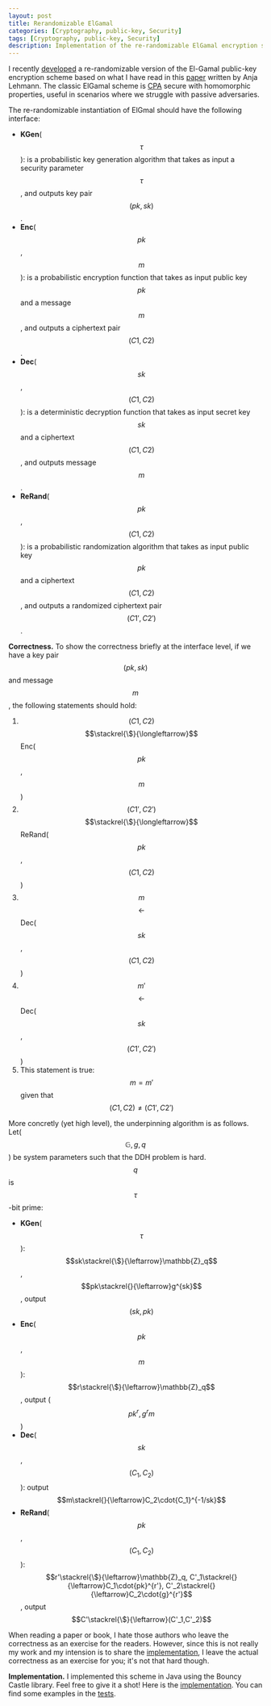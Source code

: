 ```yaml
---
layout: post
title: Rerandomizable ElGamal
categories: [Cryptography, public-key, Security]
tags: [Cryptography, public-key, Security]
description: Implementation of the re-randomizable ElGamal encryption scheme
---
```


I recently [developed][myelgamal] a re-randomizable version of the El-Gamal public-key encryption scheme based on what I have read in this [paper][scrambledb] written by Anja Lehmann. The classic ElGamal scheme is [CPA][cpa] secure with homomorphic properties, useful in scenarios where we struggle with passive adversaries.  

The re-randomizable instantiation of ElGmal should have the following interface:  

- __KGen__($$\tau$$): is a probabilistic key generation algorithm that takes as input a security parameter $$\tau$$, and outputs key pair $$(pk,sk)$$.
- __Enc__($$pk$$, $$m$$): is a probabilistic encryption function that takes as input public key $$pk$$ and a message $$m$$, and outputs a ciphertext pair $$(C1, C2)$$. 
- __Dec__($$sk$$, $$(C1, C2)$$): is a deterministic decryption function that takes as input secret key $$sk$$ and a ciphertext $$(C1, C2)$$, and outputs message $$m$$.
- __ReRand__($$pk$$, $$(C1, C2)$$): is a probabilistic randomization algorithm that takes as input public key $$pk$$ and a ciphertext $$(C1, C2)$$, and outputs a randomized ciphertext pair $$(C1', C2')$$.  


__Correctness.__ To show the correctness briefly at the interface level, if we have a key pair $$(pk,sk)$$ and message $$m$$, the following statements should hold:  

1. $$(C1, C2)$$ $$\stackrel{\$}{\longleftarrow}$$ Enc($$pk$$, $$m$$)
2. $$(C1', C2')$$ $$\stackrel{\$}{\longleftarrow}$$ ReRand($$pk$$, $$(C1, C2)$$)
3. $$m$$ $$\longleftarrow$$ Dec($$sk$$, $$(C1, C2)$$)
4. $$m'$$$$\longleftarrow$$ Dec($$sk$$, $$(C1', C2')$$)
5. This statement is true: $$m = m'$$ given that $$(C1, C2)\neq(C1', C2')$$

More concretly (yet high level), the underpinning algorithm is as follows. Let($$\mathbb{G},g,q$$) be system parameters such that the DDH problem is hard. $$q$$ is $$\tau$$-bit prime:

- __KGen__($$\tau$$): $$sk\stackrel{\$}{\leftarrow}\mathbb{Z}_q$$, $$pk\stackrel{}{\leftarrow}g^{sk}$$, output $$(sk,pk)$$
- __Enc__($$pk$$, $$m$$): $$r\stackrel{\$}{\leftarrow}\mathbb{Z}_q$$, output ($${pk}^r,g^{r}m$$)
- __Dec__($$sk$$, $$(C_1, C_2)$$): output $$m\stackrel{}{\leftarrow}C_2\cdot{C_1}^{-1/sk}$$
- __ReRand__($$pk$$, $$(C_1, C_2)$$): $$r'\stackrel{\$}{\leftarrow}\mathbb{Z}_q, C'_1\stackrel{}{\leftarrow}C_1\cdot{pk}^{r'},
C'_2\stackrel{}{\leftarrow}C_2\cdot{g}^{r'}$$, 
output $$C'\stackrel{\$}{\leftarrow}(C'_1,C'_2)$$  

When reading a paper or book, I hate those authors who leave the correctness as an exercise for the readers. However, since this is not really my work and my intension is to share the [implementation][myelgamal], I leave the actual correctness as an exercise for you; it's not that hard though.

__Implementation.__ I implemented this scheme in Java using the Bouncy Castle library. Feel free to give it a shot! Here is the [implementation][myelgamal]. You can find some examples in the [tests][myelgamaltests].




[wiki]: https://en.wikipedia.org/wiki/ElGamal_encryption
[scrambledb]: https://petsymposium.org/2019/files/papers/issue3/popets-2019-0048.pdf
[cpa]: https://en.wikipedia.org/wiki/Chosen-plaintext_attack
[myelgamal]: https://github.com/emad7105/elgamal
[myelgamaltests]: https://github.com/emad7105/elgamal/blob/main/src/test/java/be/heydari/elgamal/ElGamal_UTest.java
